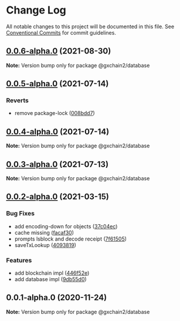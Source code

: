 # Change Log

All notable changes to this project will be documented in this file.
See [Conventional Commits](https://conventionalcommits.org) for commit guidelines.

## [0.0.6-alpha.0](https://github.com/gxchain/gxchain2/compare/v0.0.5-alpha.0...v0.0.6-alpha.0) (2021-08-30)

**Note:** Version bump only for package @gxchain2/database





## [0.0.5-alpha.0](https://github.com/gxchain/gxchain2/compare/v0.0.4-alpha.0...v0.0.5-alpha.0) (2021-07-14)

### Reverts

- remove package-lock ([008bdd7](https://github.com/gxchain/gxchain2/commit/008bdd7864503291873f907e1f872f5ac2622a9e))

## [0.0.4-alpha.0](https://github.com/gxchain/gxchain2/compare/v0.0.3-alpha.0...v0.0.4-alpha.0) (2021-07-14)

**Note:** Version bump only for package @gxchain2/database

## [0.0.3-alpha.0](https://github.com/gxchain/gxchain2/compare/v0.0.2-alpha.0...v0.0.3-alpha.0) (2021-07-13)

**Note:** Version bump only for package @gxchain2/database

## [0.0.2-alpha.0](https://iz11ro8cf9xz/node/gxchain2/compare/v0.0.1-alpha.0...v0.0.2-alpha.0) (2021-03-15)

### Bug Fixes

- add encoding-down for objects ([37c04ec](https://github.com/gxchain/gxchain2/commit/37c04ec9944ab2618aff7e555e5b713738894e83))
- cache missing ([facaf30](https://github.com/gxchain/gxchain2/commit/facaf30e4094856ecd171a301638fc465e1451fd))
- prompts lsblock and decode receipt ([7f61505](https://github.com/gxchain/gxchain2/commit/7f61505e19eed8df2e4cb55411b795f52aa3896c))
- saveTxLookup ([4093819](https://github.com/gxchain/gxchain2/commit/4093819a8c73e0376e93d153609300a9420571c2))

### Features

- add blockchain impl ([446f52e](https://github.com/gxchain/gxchain2/commit/446f52e20a48050a6af3c0db8ea0c8cb35ed2aca))
- add database impl ([9db55d0](https://github.com/gxchain/gxchain2/commit/9db55d0121bde4134e72899c7b2e19ef2aaa752b))

## 0.0.1-alpha.0 (2020-11-24)

**Note:** Version bump only for package @gxchain2/database
